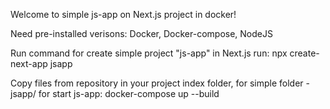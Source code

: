 Welcome to simple js-app on Next.js project in docker!

Need pre-installed verisons: Docker, Docker-compose, NodeJS 

Run command for create simple project "js-app" in Next.js run: 
npx create-next-app jsapp


Copy files from repository in your project index folder, for simple folder - jsapp/
for start js-app: 
docker-compose up --build
